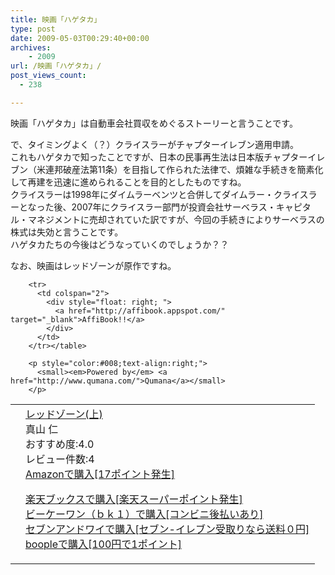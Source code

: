 ```yaml
---
title: 映画「ハゲタカ」
type: post
date: 2009-05-03T00:29:40+00:00
archives:
    - 2009
url: /映画「ハゲタカ」/
post_views_count:
  - 238

---
```

映画「ハゲタカ」は自動車会社買収をめぐるストーリーと言うことです。

で、タイミングよく（？）クライスラーがチャプターイレブン適用申請。  
これもハゲタカで知ったことですが、日本の民事再生法は日本版チャプターイレブン（米連邦破産法第11条）を目指して作られた法律で、煩雑な手続きを簡素化して再建を迅速に進められることを目的としたものですね。  
クライスラーは1998年にダイムラーベンツと合併してダイムラー・クライスラーとなった後、2007年にクライスラー部門が投資会社サーベラス・キャピタル・マネジメントに売却されていた訳ですが、今回の手続きによりサーベラスの株式は失効と言うことです。  
ハゲタカたちの今後はどうなっていくのでしょうか？？

なお、映画はレッドゾーンが原作ですね。

<table>
  <tr>
    <td style="vertical-align:top;">
      <a href="http://www.amazon.co.jp/%E3%83%AC%E3%83%83%E3%83%89%E3%82%BE%E3%83%BC%E3%83%B3-%E4%B8%8A-%E7%9C%9F%E5%B1%B1-%E4%BB%81/dp/4062154331%3FSubscriptionId%3D1JWQWN8E4Z5TR27962G2%26tag%3Dgaeaffibook-22%26linkCode%3Dxm2%26camp%3D2025%26creative%3D165953%26creativeASIN%3D4062154331" target="_blank"><img style="border-style:none;" alt="" src="https://i0.wp.com/ecx.images-amazon.com/images/I/51eLZcFqgZL._SL160_.jpg" data-recalc-dims="1" /></a>
    </td>
    <td style="vertical-align:top;">
      <a href="http://www.amazon.co.jp/%E3%83%AC%E3%83%83%E3%83%89%E3%82%BE%E3%83%BC%E3%83%B3-%E4%B8%8A-%E7%9C%9F%E5%B1%B1-%E4%BB%81/dp/4062154331%3FSubscriptionId%3D1JWQWN8E4Z5TR27962G2%26tag%3Dgaeaffibook-22%26linkCode%3Dxm2%26camp%3D2025%26creative%3D165953%26creativeASIN%3D4062154331" target="_blank">レッドゾーン(上)</a> <br />真山 仁<br />おすすめ度:4.0<br />レビュー件数:4<br /><a href="http://www.amazon.co.jp/%E3%83%AC%E3%83%83%E3%83%89%E3%82%BE%E3%83%BC%E3%83%B3-%E4%B8%8A-%E7%9C%9F%E5%B1%B1-%E4%BB%81/dp/4062154331%3FSubscriptionId%3D1JWQWN8E4Z5TR27962G2%26tag%3Dgaeaffibook-22%26linkCode%3Dxm2%26camp%3D2025%26creative%3D165953%26creativeASIN%3D4062154331" target="_blank">Amazonで購入[17ポイント発生]</a> </p>
      <p>
        <a href="http://px.a8.net/svt/ejp?a8mat=1HPMBE+5CX82+1N6+BW8O2&a8ejpredirect=http%3A%2F%2Fsearch.books.rakuten.co.jp%2Fbksearch%2Fdt%3Fg%3D001%26bisbn%3D4062154331" target="_blank">楽天ブックスで購入[楽天スーパーポイント発生]</a> <img height="1" border="0" width="1" alt="" src="https://i2.wp.com/www12.a8.net/0.gif?resize=1%2C1" data-recalc-dims="1" /><br /><a href="http://px.a8.net/svt/ejp?a8mat=1HRMFS+EEKKOI+10UY+HUKPU&a8ejpredirect=http%3A%2F%2Fwww.bk1.jp%2FkeywordSearchResult%2F%3Fkeyword%3D4062154331%26storeCd%3D1%26searchFlg%3D9%26x%3D43%26y%3D11%26partnerid%3D02a801" target="_blank">ビーケーワン（ｂｋ１）で購入[コンビニ後払いあり]</a> <img height="1" border="0" width="1" alt="" src="https://i2.wp.com/www12.a8.net/0.gif?resize=1%2C1" data-recalc-dims="1" /><br /><a href="http://click.linksynergy.com/fs-bin/statform?id=aR0TIOX*qAA&offerid=137560&bnid=1490&subid=&subid=0&kword_in=4062154331&oop=on" target="_blank">セブンアンドワイで購入[セブン-イレブン受取りなら送料０円]</a><img height="1" border="0" width="1" alt="" src="http://ad.linksynergy.com/fs-bin/show?id=aR0TIOX*qAA&bids=137560&type=5&subid=0" /><br /><a href="http://click.linksynergy.com/fs-bin/statform?id=aR0TIOX*qAA&offerid=33310&bnid=2&subid=0&ifc=4&ifr=9784062154338" target="_blank">boopleで購入[100円で1ポイント]</a></td> </tr> 
        
        <tr>
          <td colspan="2">
            <div style="float: right; ">
              <a href="http://affibook.appspot.com/" target="_blank">AffiBook!!</a>
            </div>
          </td>
        </tr></table> 
        
        <p style="color:#008;text-align:right;">
          <small><em>Powered by</em> <a href="http://www.qumana.com/">Qumana</a></small>
        </p>